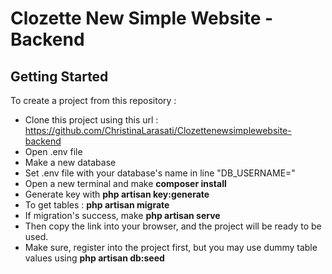 # Clozette New Simple Website - Backend

## Getting Started
To create a project from this repository :

* Clone this project using this url : https://github.com/ChristinaLarasati/Clozettenewsimplewebsite-backend
* Open .env file
* Make a new database
* Set .env file with your database's name in line "DB_USERNAME="
* Open a new terminal and make **composer install**
* Generate key with **php artisan key:generate**
* To get tables : **php artisan migrate**
* If migration's success, make **php artisan serve**
* Then copy the link into your browser, and the project will be ready to be used.
* Make sure, register into the project first, but you may use dummy table values using **php artisan db:seed**

